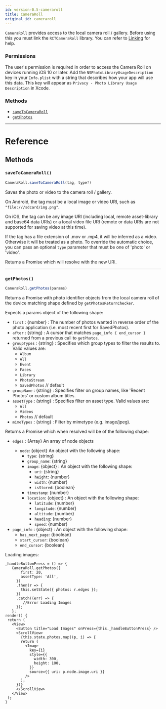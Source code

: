 ```yaml
---
id: version-0.5-cameraroll
title: CameraRoll
original_id: cameraroll
---
```


`CameraRoll` provides access to the local camera roll / gallery.
Before using this you must link the `RCTCameraRoll` library.
You can refer to [Linking](docs/linking-libraries-ios.html) for help.

### Permissions
The user's permission is required in order to access the Camera Roll on devices running iOS 10 or later.
Add the `NSPhotoLibraryUsageDescription` key in your `Info.plist` with a string that describes how your
app will use this data. This key will appear as `Privacy - Photo Library Usage Description` in Xcode.



### Methods

- [`saveToCameraRoll`](docs/cameraroll.html#savetocameraroll)
- [`getPhotos`](docs/cameraroll.html#getphotos)




---

# Reference

## Methods

### `saveToCameraRoll()`

```javascript
CameraRoll.saveToCameraRoll(tag, type?)
```


Saves the photo or video to the camera roll / gallery.

On Android, the tag must be a local image or video URI, such as `"file:///sdcard/img.png"`.

On iOS, the tag can be any image URI (including local, remote asset-library and base64 data URIs)
or a local video file URI (remote or data URIs are not supported for saving video at this time).

If the tag has a file extension of .mov or .mp4, it will be inferred as a video. Otherwise
it will be treated as a photo. To override the automatic choice, you can pass an optional
`type` parameter that must be one of 'photo' or 'video'.

Returns a Promise which will resolve with the new URI.




---

### `getPhotos()`

```javascript
CameraRoll.getPhotos(params)
```


Returns a Promise with photo identifier objects from the local camera
roll of the device matching shape defined by `getPhotosReturnChecker`.

Expects a params object of the following shape:

- `first` : {number} : The number of photos wanted in reverse order of the photo application (i.e. most recent first for SavedPhotos).
- `after` : {string} : A cursor that matches `page_info { end_cursor }` returned from a previous call to `getPhotos`.
- `groupTypes` : {string} : Specifies which group types to filter the results to. Valid values are:
     - `Album`
     - `All`
     - `Event`
     - `Faces`
     - `Library`
     - `PhotoStream`
     - `SavedPhotos` // default
- `groupName` : {string} : Specifies filter on group names, like 'Recent Photos' or custom album titles.
- `assetType` : {string} : Specifies filter on asset type. Valid values are:
     - `All`
     - `Videos`
     - `Photos` // default
- `mimeTypes` : {string} : Filter by mimetype (e.g. image/jpeg).

Returns a Promise which when resolved will be of the following shape:

- `edges` : {Array<node>} An array of node objects
     - `node`: {object} An object with the following shape:
         - `type`: {string}
         - `group_name`: {string}
         - `image`: {object} : An object with the following shape:
             - `uri`: {string}
             - `height`: {number}
             - `width`: {number}
             - `isStored`: {boolean}
         - `timestamp`: {number}
         - `location`: {object} : An object with the following shape:
             - `latitude`: {number}
             - `longitude`: {number}
             - `altitude`: {number}
             - `heading`: {number}
             - `speed`: {number}
- `page_info` : {object} : An object with the following shape:
     - `has_next_page`: {boolean}
     - `start_cursor`: {boolean}
     - `end_cursor`: {boolean}

Loading images:
```
_handleButtonPress = () => {
   CameraRoll.getPhotos({
       first: 20,
       assetType: 'All',
     })
     .then(r => {
       this.setState({ photos: r.edges });
     })
     .catch((err) => {
        //Error Loading Images
     });
   };
render() {
 return (
   <View>
     <Button title="Load Images" onPress={this._handleButtonPress} />
     <ScrollView>
       {this.state.photos.map((p, i) => {
       return (
         <Image
           key={i}
           style={{
             width: 300,
             height: 100,
           }}
           source={{ uri: p.node.image.uri }}
         />
       );
     })}
     </ScrollView>
   </View>
 );
}
```




